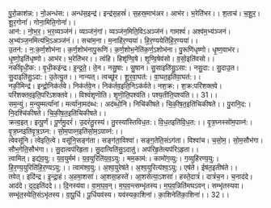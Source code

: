 

  
पु॒रो॒ळाश॑न्न:। नो॒अन्ध॑स:। अन्ध॑स॒इन्द्र॑। इन्द्र॑स॒हस्रं॑। स॒हस्र॒माभ॑अर। आभ॑र। भ॒रेति॑भर।। श॒ताच॑। च॒शू॒र॒। शू॒र॒गोनां॑। गोना॒मिति॒गोनां॑।।  
आन॑:। नो॒भ॒र॒। भ॒र॒व्यञ्ज॑नं। व्यञ्ज॑नं॒गां। व्यञ्ज॑न॒मिति॒विऽअञ्ज॑नं। गामश्वं॑। अश्व॑म॒भ्य॑ञ्जनं। अ॒भ्य॑ञ्ज॒नमित्य॑भि॒ऽअञ्ज॑नं।। सचा॑म॒ना। म॒नाहि॑र॒ण्यया॑। हि॒र॒ण्ययेति॑हि॒र॒ण्यया॑।।  
उ॒तन॑:। न॒:क॒र्ण॒शोभ॑ना। क॒र्ण॒शोभ॑नापु॒रूणि॑। क॒र्ण॒शोभ॒नेति॑क॒र्ण॒ऽशोभ॑ना। पु॒रूणि॑धृष्णो। धृ॒ष्ण॒वाभ॑र। धृ॒ष्णो॒इति॑धृष्णो। आभ॑र। भ॒रेति॑भर।। त्वंहि। हिशृ॑ण्वि॒षे। शृ॒ण्वि॒षेव॑सो। व॒सो॒इति॑वसो।।  
नकीं॑वृधी॒क:। वृ॒धी॒कइ॑न्द्र। इ॒न्द्र॒ते॒। ते॒न। नसु॒षा:। सु॒षान। सु॒साइति॑सु॒ऽसा:। नसु॒दा:। सु॒दाउ॒त। सु॒दाइति॑सु॒ऽदा:। उ॒तेत्यु॒त।। नान्यत्। त्वच्छू॑र। शू॒र॒वा॒घत॑:। वा॒घत॒इति॑वा॒घत॑:।।  
नकी॒मिन्द्र॑। इन्द्रो॒निक॑र्तवे। निक॑र्तवे॒न। निक॑र्तव॒इति॒निऽक॑र्वते। नश॒क्र:। श॒क्र:परि॑शक्तवे। परि॑शक्तव॒इति॒परि॑ऽशक्तवे।। विश्वं॑शृणॊति। शृ॒णॊ॒ति॒पश्य॑ति। पश्य॒तीति॒पश्य॑ति।। 31।।  
सम॒न्युं। म॒न्युम्मर्त्या॑नां। मर्त्या॑ना॒मद॑ब्ध:। अद॑ब्धो॒नि। निचि॑कीषते। चि॒की॒ष॒त॒इति॑चिकीषते।। पु॒रानि॒द:। नि॒दश्चि॑कीषते। चि॒की॒ष॒त॒इति॑चिकीषते।।  
क्रत्व॒इत्। इत्पू॒र्णं। पू॒र्णमु॒दरं॑। उ॒दरं॑तु॒रस्य॑। तु॒रस्या॑स्तिविध॒त:। वि॒ध॒तइति॑वि॒ध॒त:।। वृ॒त्र॒घ्नस्सो॑म॒पाव्न॑:। वृ॒त्र॒घ्नइति॑वृ॒त्र॒ऽघ्न:। सो॒म॒पाव्न॒इति॑सो॒म॒ऽपाव्न॑:।।  
त्वेवसू॑नि। त्वेइति॒त्वे। वसू॑नि॒सङ्ग॑ता। सङ्ग॑ता॒विश्वा॑। सङ्ग॒तेति॒संऽग॑ता। विश्वा॑च। च॒सो॒म॒। सो॒म॒सौभ॑गा। सौभ॒गेति॒सौभ॑गा।। सु॒दात्वप॑रिहृता। सु॒दात्विति॑सु॒ऽदातु॑। अप॑रिहृ॒तेत्यप॑रिऽहृता।।  
त्वामित्। इद्य॑व॒यु:। य॒व॒युर्मम॑। य॒व॒युरिति॑य॒व॒ऽयु:। मम॒काम॑:। कामो॑ग॒व्यु:। ग॒व्युहि॑रण्य॒यु:। हि॒र॒ण्य॒युरिति॑हि॒र॒ण्यऽयु:।। त्वाम॑श्व॒यु:। अ॒श्व॒युरेष॑ते। अ॒श्व॒युरित्य॑श्व॒ऽयु:। एष॑ते। ईष॑त॒इतीष॑ते।।  
तवेत्। इदि॑न्द्र। इ॒न्द्रा॒हं। अ॒हमा॒शसा॑। आ॒शसा॒हस्ते॑। आ॒शसेत्या॒ऽशसा॑। हस्ते॒दात्रं॑। दात्रं॑च॒न। च॒नाद॑दे। आद॑दे। द॒द॒इति॑ददे।। दि॒नस्य॑वा। वा॒म॒घ॒व॒न्। म॒घ॒व॒न्त्सम्भृ॑तस्य। म॒घ॒व॒न्निति॑मघऽवन्। सम्भृ॑तस्यवा। सम्भृ॑त॒स्येति॒संऽभृ॑तस्य। वा॒पू॒र्धि। पू॒र्धियव॑स्य। यव॑स्यका॒शिना॑। का॒शिनेति॑का॒शिना॑।। 32।।  
